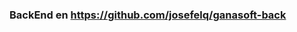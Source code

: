 ### BackEnd en https://github.com/josefelq/ganasoft-back



[comment]: <> (Deberian revisar porque no se despliega la aplicacion o si pusieron el link que no era, actualmente como esta no se puede probar funcionalidad, solo aparece un navbar donde cambia la ruta en la uri pero no la vista)

